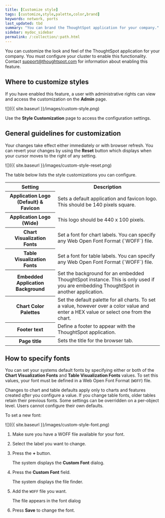 ```yaml
---
title: [Customize style]
tags: [customize,style,palette,color,brand]
keywords: network, ports
last_updated: tbd
summary: "You can brand the ThoughtSpot application for your company."
sidebar: mydoc_sidebar
permalink: /:collection/:path.html
---
```

You can customize the look and feel of the ThoughtSpot application for your
company. You must configure your cluster to enable this functionality. Contact
<a href="mailto:support@thoughtspot.com">support@thoughtspot.com</a> for information
about enabling this feature.

## Where to customize styles

If you have enabled this feature, a user with administrative rights can view and
access the customization on the **Admin** page.

![]({{ site.baseurl }}/images/custom-style.png)

Use the **Style Customization** page to access the configuration settings.

## General guidelines for customization

Your changes take effect either immediately or with browser refresh. You can
revert your changes by using the **Reset** button which displays when your
cursor moves to the right of any setting.

![]({{ site.baseurl }}/images/custom-style-reset.png)

The table below lists the style customizations you can configure.

<table>
  <tr>
    <th>Setting</th>
    <th>Description</th>
  </tr>
  <tr>
    <th>Application Logo (Default) &amp; Favicon</th>
    <td>Sets a default application and favicon logo. This should be 140 pixels square.</td>
  </tr>
  <tr>
    <th>Application Logo (Wide)</th>
    <td>This logo should be 440 x 100 pixels.</td>
  </tr>
  <tr>
    <th>Chart Visualization Fonts</th>
    <td>Set a font for chart labels. You can specify any Web Open Font Format (`WOFF`) file.</td>
  </tr>
  <tr>
    <th>Table Visualization Fonts</th>
    <td>Set a font for table labels. You can specify any Web Open Font Format (`WOFF`) file.</td>
  </tr>
  <tr>
    <th>Embedded Application Background</th>
    <td>Set the background for an embedded ThoughtSpot instance. This is only used if you are embedding ThoughtSpot in another application.</td>
  </tr>
  <tr>
    <th>Chart Color Palettes</th>
    <td>Set the default palette for all charts. To set a value, however over a color value and enter a HEX value or select one from the chart.</td>
  </tr>
  <tr>
    <th>Footer text</th>
    <td>Define a footer to appear with the ThoughtSpot application.</td>
  </tr>
  <tr>
    <th>Page title</th>
    <td>Sets the title for the browser tab.</td>
  </tr>
</table>

## How to specify fonts

You can set your systems default fonts by specifying either or both of the
**Chart Visualization Fonts** and **Table Visualization Fonts** values. To set
this values, your font must be defined in a Web Open Font Format (`WOFF`) file.

Changes to chart and table defaults apply only to charts and features created
_after_ you configure a value. If you change table fonts, older tables retain
their previous fonts. Some settings can be overridden on a per-object level.
Users cannot configure their own defaults.

To set a new font:

![]({{ site.baseurl }}/images/custom-style-font.png)

1. Make sure you have a WOFF file available for your font.
2. Select the label you want to change.
3. Press the **+** button.

   The system displays the **Custom Font** dialog.

4. Press the **Custom Font** field.

   The system displays the file finder.

5. Add the `WOFF` file you want.

   The file appears in the font dialog

6. Press **Save** to change the font.
